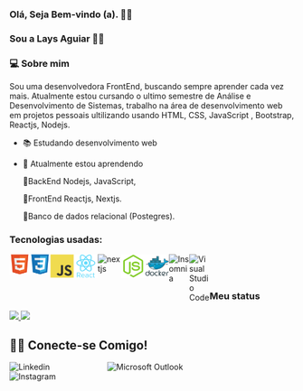 ### Olá, Seja Bem-vindo (a). 🥳🎉
### Sou a Lays Aguiar 🖐🏻


### 💻 Sobre mim 

Sou uma desenvolvedora FrontEnd, buscando sempre aprender cada vez mais. Atualmente estou cursando o ultimo semestre de Análise e Desenvolvimento de Sistemas, trabalho na área de desenvolvimento web em projetos pessoais ultilizando usando HTML, CSS, JavaScript , Bootstrap, Reactjs, Nodejs.

-    📚 Estudando desenvolvimento web

-    🌱 Atualmente estou aprendendo

       📖BackEnd Nodejs, JavaScript, 

       📖FrontEnd Reactjs, Nextjs.

       📖Banco de dados relacional (Postegres).



### Tecnologias usadas:

<img align="left" alt="html5" width="36px" src="https://raw.githubusercontent.com/devicons/devicon/9c6bfdb9783cdfe1018666ed76adcfd3eab6fad6/icons/html5/html5-original.svg" alt="html5" />
<img align="left" alt="css3" width="36px" src="https://raw.githubusercontent.com/devicons/devicon/9c6bfdb9783cdfe1018666ed76adcfd3eab6fad6/icons/css3/css3-original.svg" />

<img align="left" alt="javascript" width="42px" src="https://raw.githubusercontent.com/devicons/devicon/9c6bfdb9783cdfe1018666ed76adcfd3eab6fad6/icons/javascript/javascript-original.svg" />

<img align="left" alt="react" width="42px" src="https://raw.githubusercontent.com/devicons/devicon/9c6bfdb9783cdfe1018666ed76adcfd3eab6fad6/icons/react/react-original-wordmark.svg" />

<img align="left" alt="nextjs" width="42px" src="https://cdn.worldvectorlogo.com/logos/next-js.svg" />

<img align="left" alt="nodejs" width="42px" src="https://raw.githubusercontent.com/devicons/devicon/9c6bfdb9783cdfe1018666ed76adcfd3eab6fad6/icons/nodejs/nodejs-original.svg" />
<img align="left" alt "docker" width="42px" src="https://raw.githubusercontent.com/devicons/devicon/9c6bfdb9783cdfe1018666ed76adcfd3eab6fad6/icons/docker/docker-original-wordmark.svg" />



<img align="left" alt="Insomnia" width="36px" src="https://seeklogo.com/images/I/insomnia-logo-A35E09EB19-seeklogo.com.png" />

<img align="left" alt="Visual Studio Code" width="36px" src="https://upload.wikimedia.org/wikipedia/commons/thumb/9/9a/Visual_Studio_Code_1.35_icon.svg/512px-Visual_Studio_Code_1.35_icon.svg.png" />

<br />
<br />

## 


### Meu status
<p>
<a href="https://github.com/LaysAguiar">
  <img height="120em" src="https://github-readme-stats.vercel.app/api?username=LaysAguiar&show_icons=true&theme=radical" />
  <img height="120em" src="https://github-readme-stats.vercel.app/api/top-langs/?username=LaysAguiar&theme=radical&layout=compact" />
</a>
</p>

 

##  🤝🏻 Conecte-se Comigo!

<p>
<a href="https://www.linkedin.com/in/lays-vidal-de-aguiar-4121b41b1/"><img align="left" alt="Linkedin" width="173px" src="https://img.shields.io/badge/linkedin-%230077B5.svg?style=for-the-badge&logo=linkedin&logoColor=white"/></a>
<a href="mailto:lays.vidal.de.aguiar@outlook.com"><img align="left" alt="Microsoft Outlook" width="300px" src="https://img.shields.io/badge/Microsoft_Outlook-0078D4?style=for-the-badge&logo=microsoft-outlook&logoColor=white"/></a>

<a href="https://www.instagram.com/_laysaguiar/"><img align="left" alt="Instagram" width="231px" src="https://img.shields.io/badge/<Instagram>-%23E4405F.svg?style=for-the-badge&logo=Instagram&logoColor=white"/></a>


<!--


Here are some ideas to get you started:

- 🔭 I’m currently working on ...
- 🌱 I’m currently learning ...
- 👯 I’m looking to collaborate on ...
- 🤔 I’m looking for help with ...
- 💬 Ask me about ...
- 📫 How to reach me: ...
- 😄 Pronouns: ...
- ⚡ Fun fact: ...
-->
